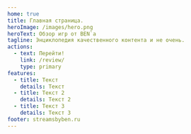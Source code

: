 ```yaml
---
home: true
title: Главная страница.
heroImage: /images/hero.png
heroText: Обзор игр от BEN`a
tagline: Энциклопедия качественного контента и не очень.
actions:
  - text: Перейти!
    link: /review/
    type: primary
features:
  - title: Текст
    details: Текст
  - title: Текст 2 
    details: Текст 2
  - title: Текст 3
    details: Текст 3
footer: streamsbyben.ru 
---
```

